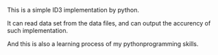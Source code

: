This is a simple ID3 implementation by python.

It can read data set from the data files, and can output the accurency of such implementation.

And this is also a learning process of my pythonprogramming skills.
